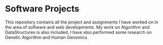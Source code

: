 # Software Projects
This repository contains all the project and assignments I have worked on in the area of software and web developments.
My work on Algorithm and DataStructures is also included. I have also performed some research on Genetic Algorithm and Human Genomics
